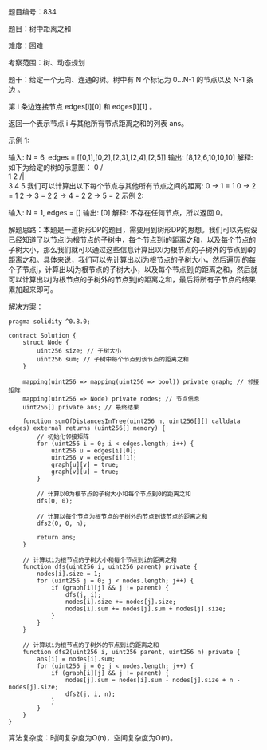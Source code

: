 题目编号：834

题目：树中距离之和

难度：困难

考察范围：树、动态规划

题干：给定一个无向、连通的树。树中有 N 个标记为 0...N-1 的节点以及 N-1 条边 。

第 i 条边连接节点 edges[i][0] 和 edges[i][1] 。

返回一个表示节点 i 与其他所有节点距离之和的列表 ans。

示例 1:

输入: N = 6, edges = [[0,1],[0,2],[2,3],[2,4],[2,5]]
输出: [8,12,6,10,10,10]
解释:
如下为给定的树的示意图：
  0
 / \
1   2
   /|\
  3 4 5
我们可以计算出以下每个节点与其他所有节点之间的距离:
0 -> 1 = 1
0 -> 2 = 1
2 -> 3 = 2
2 -> 4 = 2
2 -> 5 = 2
示例 2:

输入: N = 1, edges = []
输出: [0]
解释: 不存在任何节点，所以返回 0。

解题思路：本题是一道树形DP的题目，需要用到树形DP的思想。我们可以先假设已经知道了以节点i为根节点的子树中，每个节点到i的距离之和，以及每个节点的子树大小，那么我们就可以通过这些信息计算出以i为根节点的子树外的节点到i的距离之和。具体来说，我们可以先计算出以i为根节点的子树大小，然后遍历i的每个子节点j，计算出以j为根节点的子树大小，以及每个节点到j的距离之和，然后就可以计算出以j为根节点的子树外的节点到j的距离之和，最后将所有子节点的结果累加起来即可。

解决方案：

```
pragma solidity ^0.8.0;

contract Solution {
    struct Node {
        uint256 size; // 子树大小
        uint256 sum; // 子树中每个节点到该节点的距离之和
    }

    mapping(uint256 => mapping(uint256 => bool)) private graph; // 邻接矩阵
    mapping(uint256 => Node) private nodes; // 节点信息
    uint256[] private ans; // 最终结果

    function sumOfDistancesInTree(uint256 n, uint256[][] calldata edges) external returns (uint256[] memory) {
        // 初始化邻接矩阵
        for (uint256 i = 0; i < edges.length; i++) {
            uint256 u = edges[i][0];
            uint256 v = edges[i][1];
            graph[u][v] = true;
            graph[v][u] = true;
        }

        // 计算以0为根节点的子树大小和每个节点到0的距离之和
        dfs(0, 0);

        // 计算以每个节点为根节点的子树外的节点到该节点的距离之和
        dfs2(0, 0, n);

        return ans;
    }

    // 计算以i为根节点的子树大小和每个节点到i的距离之和
    function dfs(uint256 i, uint256 parent) private {
        nodes[i].size = 1;
        for (uint256 j = 0; j < nodes.length; j++) {
            if (graph[i][j] && j != parent) {
                dfs(j, i);
                nodes[i].size += nodes[j].size;
                nodes[i].sum += nodes[j].sum + nodes[j].size;
            }
        }
    }

    // 计算以i为根节点的子树外的节点到i的距离之和
    function dfs2(uint256 i, uint256 parent, uint256 n) private {
        ans[i] = nodes[i].sum;
        for (uint256 j = 0; j < nodes.length; j++) {
            if (graph[i][j] && j != parent) {
                nodes[j].sum = nodes[i].sum - nodes[j].size + n - nodes[j].size;
                dfs2(j, i, n);
            }
        }
    }
}
```

算法复杂度：时间复杂度为O(n)，空间复杂度为O(n)。